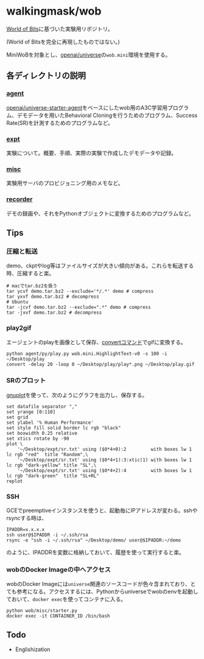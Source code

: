 # walkingmask/wob
[World of Bits](http://proceedings.mlr.press/v70/shi17a/shi17a.pdf)に基づいた実験用リポジトリ。

(World of Bitsを完全に再現したものではない。)

MiniWoBを対象とし、[openai/universe](https://github.com/openai/universe)の`wob.mini`環境を使用する。


## 各ディレクトリの説明
### [agent](./agent/README.md)
[openai/universe-starter-agent](https://github.com/openai/universe-starter-agent)をベースにしたwob用のA3C学習用プログラム、デモデータを用いたBehavioral Cloningを行うためのプログラム、Success Rate(SR)を計測するためのプログラムなど。

### [expt](./expt/README.md)
実験について。概要、手順、実際の実験で作成したデモデータや記録。

### [misc](./misc/README.md)
実験用サーバのプロビジョニング用のメモなど。

### [recorder](./recorder/README.md)
デモの録画や、それをPythonオブジェクトに変換するためのプログラムなど。


## Tips
### 圧縮と転送
demo、ckptやlog等はファイルサイズが大きい傾向がある。これらを転送する時、圧縮すると楽。

```
# macでtar.bz2を扱う
tar ycvf demo.tar.bz2 --exclude='*/.*' demo # compress
tar yxvf demo.tar.bz2 # decompress
# Ubuntu
tar -jcvf demo.tar.bz2 --exclude=".*" demo # compress
tar -jxvf demo.tar.bz2 # decompress
```

### play2gif
エージェントのplayを画像として保存、[convertコマンド](https://qiita.com/sowd/items/832594dd22d99aebc8a2)でgifに変換する。

```
python agent/py/play.py wob.mini.HighlightText-v0 -s 100 -i ~/Desktop/play
convert -delay 20 -loop 0 ~/Desktop/play/play*.png ~/Desktop/play.gif
```

### SRのプロット
[gnuplot](https://qiita.com/noanoa07/items/a20dccff0902947d3e0c)を使って、次のようにグラフを出力し、保存する。

```
set datafile separator ","
set yrange [0:110]
set grid
set ylabel '% Human Performance'
set style fill solid border lc rgb "black"
set boxwidth 0.25 relative
set xtics rotate by -90
plot \
    '~/Desktop/expt/sr.txt' using ($0*4+0):2         with boxes lw 1 lc rgb "red"  title "Random",\
    '~/Desktop/expt/sr.txt' using ($0*4+1):3:xtic(1) with boxes lw 1 lc rgb "dark-yellow" title "SL",\
    '~/Desktop/expt/sr.txt' using ($0*4+2):4         with boxes lw 1 lc rgb "dark-green"  title "SL+RL"
replot
```

### SSH
GCEでpreemptiveインスタンスを使うと、起動毎にIPアドレスが変わる。sshやrsyncする時は、

```
IPADDR=x.x.x.x
ssh user@$IPADDR -i ~/.ssh/rsa
rsync -e "ssh -i ~/.ssh/rsa" ~/Desktop/demo/ user@$IPADDR:~/demo
```

のように、IPADDRを変数に格納しておいて、履歴を使って実行すると楽。

### wobのDocker Imageの中へアクセス
wobのDocker Imageには`universe`関連のソースコードが色々含まれており、とても参考になる。アクセスするには、Pythonからuniverseでwobのenvを起動しておいて、`docker exec`を使ってコンテナに入る。

```
python wob/misc/starter.py
docker exec -it CONTAINER_ID /bin/bash
```


## Todo
- Englishization
